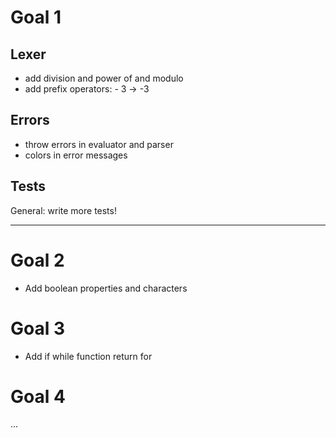 # Goal 1

## Lexer
- add division and power of and modulo
- add prefix operators: - 3 -> -3

## Errors
- throw errors in evaluator and parser
- colors in error messages

## Tests
General: write more tests!

----------------------------

# Goal 2
- Add boolean properties and characters

# Goal 3
- Add if while function return for

# Goal 4
...
